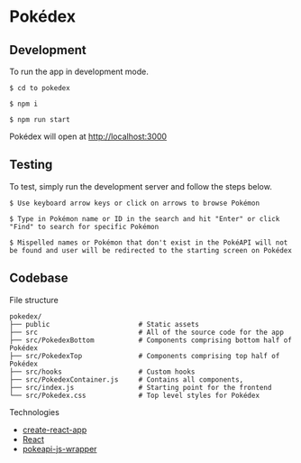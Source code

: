 # Pokédex

## Development

To run the app in development mode.<br />
```
$ cd to pokedex

$ npm i

$ npm run start
```
Pokédex will open at [http://localhost:3000](http://localhost:3000)

## Testing

To test, simply run the development server and follow the steps below.<br />
```
$ Use keyboard arrow keys or click on arrows to browse Pokémon

$ Type in Pokémon name or ID in the search and hit "Enter" or click "Find" to search for specific Pokémon

$ Mispelled names or Pokémon that don't exist in the PokéAPI will not be found and user will be redirected to the starting screen on Pokédex
```

## Codebase

File structure

```
pokedex/
├── public                      # Static assets
├── src                         # All of the source code for the app
├── src/PokedexBottom           # Components comprising bottom half of Pokédex
├── src/PokedexTop              # Components comprising top half of Pokédex
├── src/hooks                   # Custom hooks
├── src/PokedexContainer.js     # Contains all components, 
├── src/index.js                # Starting point for the frontend
└── src/Pokedex.css             # Top level styles for Pokédex
```

Technologies

- [create-react-app](https://create-react-app.dev/)
- [React](https://reactjs.org/)
- [pokeapi-js-wrapper](https://github.com/PokeAPI/pokeapi-js-wrapper#pokeapi-js-wrapper-)


